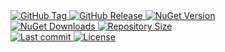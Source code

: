 <a href="https://github.com/TJC-Tools/TJC.Collection.Core/tags">
  <img alt="GitHub Tag" src="https://img.shields.io/github/v/tag/TJC-Tools/TJC.Collection.Core?style=for-the-badge&logo=tag&logoColor=white&labelColor=24292f&color=blue" />
</a>

<a href="https://github.com/TJC-Tools/TJC.Collection.Core/releases/latest">
  <img alt="GitHub Release" src="https://img.shields.io/github/v/release/TJC-Tools/TJC.Collection.Core?style=for-the-badge&logo=starship&logoColor=D9E0EE&labelColor=302D41&&color=green&include_prerelease&sort=semver" />
</a>

<a href="https://www.nuget.org/packages/TJC.Collection.Core">
  <img alt="NuGet Version" src="https://img.shields.io/nuget/v/TJC.Collection.Core?style=for-the-badge&logo=nuget&logoColor=white&labelColor=004880&color=blue" />
</a>

<br/>

<a href="https://www.nuget.org/packages/TJC.Collection.Core">
  <img alt="NuGet Downloads" src="https://img.shields.io/nuget/dt/TJC.Collection.Core?style=for-the-badge&logo=nuget&logoColor=white&labelColor=004880&color=yellow" />
</a>

<a href="https://github.com/TJC-Tools/TJC.Collection.Core">
  <img alt="Repository Size" src="https://img.shields.io/github/repo-size/TJC-Tools/TJC.Collection.Core?style=for-the-badge&logo=files&logoColor=white&labelColor=24292f&color=orange" />
</a>

<br/>

<a href="https://github.com/TJC-Tools/TJC.Collection.Core">
  <img alt="Last commit" src="https://img.shields.io/github/last-commit/TJC-Tools/TJC.Collection.Core?style=for-the-badge&logo=git&logoColor=D9E0EE&labelColor=302D41&color=mediumpurple"/>
</a>

<a href="LICENSE">
  <img alt="License" src="https://img.shields.io/github/license/TJC-Tools/TJC.Collection.Core.svg?style=for-the-badge&logo=balance-scale&logoColor=white&labelColor=333333&color=blueviolet" />
</a>
